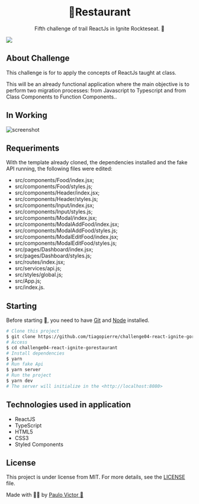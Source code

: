 <h1 align="center">🍕Restaurant</h1>
<p align="center">Fifth challenge of trail ReactJs in Ignite Rockteseat. 🚀</p>

<img src="https://github.com/tiagopierre/challenge04-react-ignite-gorestaurant/blob/master/assets/screenshot.PNG"/>


<h2>About Challenge</h2>
<p>This challenge is for to apply the concepts of ReactJs taught at class.</p>
<p>This will be an already functional application where the main objective is to perform two migration processes: from Javascript to Typescript and from Class Components to Function Components..
</p>


<h2>In Working</h2>

<img src="https://github.com/tiagopierre/challenge04-react-ignite-gorestaurant/blob/master/assets/screenshot.gif" alt="screenshot"/>

<h2>Requeriments</h2>
<p>With the template already cloned, the dependencies installed and the fake API running, the following files were edited:</p>

<ul>
<li>src/components/Food/index.jsx;</li>
<li>src/components/Food/styles.js;</li>
<li>src/components/Header/index.jsx;</li>
<li>src/components/Header/styles.js;</li>
<li>src/components/Input/index.jsx;</li>
<li>src/components/Input/styles.js;</li>
<li>src/components/Modal/index.jsx;</li>
<li>src/components/ModalAddFood/index.jsx;</li>
<li>src/components/ModalAddFood/styles.js;</li>
<li>src/components/ModalEditFood/index.jsx;</li>
<li>src/components/ModalEditFood/styles.js;</li>
<li>src/pages/Dashboard/index.jsx;</li>
<li>src/pages/Dashboard/styles.js;</li>
<li>src/routes/index.jsx;</li>
<li>src/services/api.js;</li>
<li>src/styles/global.js;</li>
<li>src/App.js;</li>
<li>src/index.js.</li>
</ul>

<h2>Starting</h2>

Before starting :checkered_flag:, you need to have [Git](https://git-scm.com) and [Node](https://nodejs.org/en/) installed.

```bash
# Clone this project
$ git clone https://github.com/tiagopierre/challenge04-react-ignite-gorestaurant.git
# Access
$ cd challenge04-react-ignite-gorestaurant
# Install dependencies
$ yarn
# Run fake Api
$ yarn server
# Run the project
$ yarn dev
# The server will initialize in the <http://localhost:8080>
```

<h2>Technologies used in application</h2>


<ul>
  <li>ReactJS</li>
  <li>TypeScript</li>
  <li>HTML5</li>
  <li>CSS3</li>
  <li>Styled Components</li>
</ul>

## License

This project is under license from MIT. For more details, see the [LICENSE](LICENSE.md) file.


Made with
🚀🚀 by <a href="https://github.com/pvsmda" target="_blank">Paulo Victor 🤙</a>
